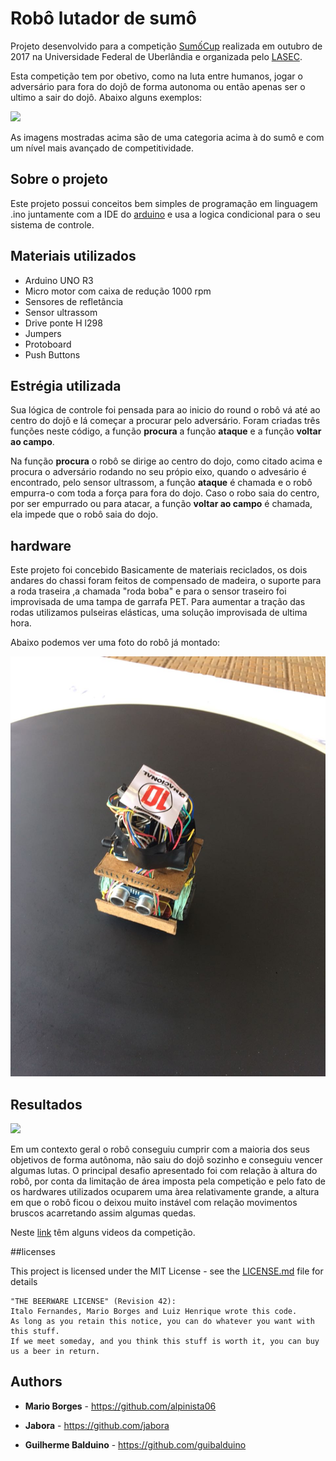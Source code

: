 # Robô lutador de sumô

Projeto desenvolvido para a competição [SumốCup](http://www.lasec.feelt.ufu.br/sumocup) realizada em outubro de 2017 na Universidade Federal de Uberlândia e organizada pelo [LASEC](http://www.lasec.feelt.ufu.br/).

Esta competição tem por obetivo, como na luta entre humanos, jogar o adversário para fora do dojô de forma autonoma ou então apenas ser o ultimo a sair do dojô. Abaixo alguns exemplos:

![](img/Sumo001.gif)

As imagens mostradas acima são de uma categoria acima à do sumô e com um nível mais avançado de competitividade.  

## Sobre o projeto

Este projeto possui conceitos bem simples de programação em linguagem .ino juntamente com a IDE do [arduino](https://www.arduino.cc/en/Main/Software) e usa a logica condicional para o seu sistema de controle.

## Materiais utilizados

* Arduino UNO R3
* Micro motor com caixa de redução 1000 rpm
* Sensores de refletância
* Sensor ultrassom
* Drive ponte H l298
* Jumpers
* Protoboard
* Push Buttons

## Estrégia utilizada

Sua lógica de controle foi pensada para ao inicio do round o robô vá até ao centro do dojô e lá começar a procurar pelo adversário. Foram criadas três funções neste código, a função **procura** a função **ataque** e a função **voltar ao campo**.

Na função **procura** o robô se dirige ao centro do dojo, como citado acima e procura o adversário rodando no seu própio eixo, quando o advesário é encontrado, pelo sensor ultrassom, a função **ataque** é chamada e o robô empurra-o com toda a força para fora do dojo. Caso o robo saia do centro, por ser empurrado ou para atacar, a função **voltar ao campo** é chamada, ela impede que o robô saia do dojo.

## hardware

Este projeto foi concebido Basicamente de materiais reciclados, os dois andares do chassi foram feitos de compensado de madeira, o suporte para a roda traseira ,a chamada "roda boba" e para o sensor traseiro foi improvisada de uma tampa de garrafa PET. Para aumentar a tração das rodas utilizamos pulseiras elásticas, uma solução improvisada de ultima hora.

Abaixo podemos ver uma foto do robô já montado:

![](img/sumo02.jpg)

## Resultados

![](img/Gyniu_vs_Colmeia.gif)

Em um contexto geral o robô conseguiu cumprir com a maioria dos seus objetivos de forma autônoma, não saiu do dojô sozinho e conseguiu vencer algumas lutas. O principal desafio apresentado foi com relação à altura do robô, por conta da limitação de área imposta pela competição e pelo fato de os hardwares utilizados ocuparem uma àrea relativamente grande, a altura em que o robô ficou o deixou muito instável com relação movimentos bruscos acarretando assim algumas quedas.   

Neste [link](https://www.youtube.com/watch?v=NO75CmzcxgI&list=PLWZrpNc7OyMwNlyV_De-JO6rOj_Rl_izD&t=0s&index=2) têm alguns videos da competição.

##licenses

This project is licensed under the MIT License - see the [LICENSE.md](LICENSE.md) file for details

```
"THE BEERWARE LICENSE" (Revision 42):
Italo Fernandes, Mario Borges and Luiz Henrique wrote this code.
As long as you retain this notice, you can do whatever you want with this stuff.
If we meet someday, and you think this stuff is worth it, you can buy us a beer in return.
```

## Authors

* **Mario Borges** - https://github.com/alpinista06

* **Jabora** - https://github.com/jabora

* **Guilherme Balduino** - https://github.com/guibalduino
